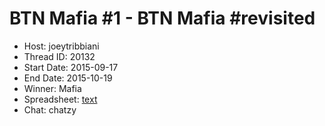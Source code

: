 # BTN Mafia #1 - BTN Mafia #revisited

* Host: joeytribbiani
* Thread ID: 20132
* Start Date: 2015-09-17
* End Date: 2015-10-19
* Winner: Mafia
* Spreadsheet: [text](../../../../raw/main/btn/1/spreadsheet.md)
* Chat: chatzy
